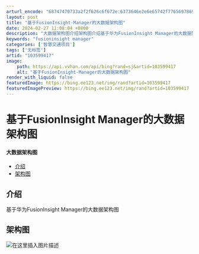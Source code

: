 ```yaml
---
arturl_encode: "68747470733a2f2f626c6f672e:6373646e2e6e65742f77656978696e5f34343333363732362f:61727469636c652f64657461696c732f313033353939343137"
layout: post
title: "基于FusionInsight-Manager的大数据架构图"
date: 2024-02-27 11:08:04 +0800
description: "大数据架构图介绍架构图介绍基于华为FusionInsight Manager的大数据架构图架构图_f"
keywords: "fusioninsight manager"
categories: ['智慧交通项目']
tags: ['无标签']
artid: "103599417"
image:
    path: https://api.vvhan.com/api/bing?rand=sj&artid=103599417
    alt: "基于FusionInsight-Manager的大数据架构图"
render_with_liquid: false
featuredImage: https://bing.ee123.net/img/rand?artid=103599417
featuredImagePreview: https://bing.ee123.net/img/rand?artid=103599417
---
```


# 基于FusionInsight Manager的大数据架构图

#### 大数据架构图

* [介绍](#_2)
* [架构图](#_7)

## 介绍

基于华为FusionInsight Manager的大数据架构图

## 架构图

![在这里插入图片描述](https://i-blog.csdnimg.cn/blog_migrate/1f712b173eab03e07315558769f40d77.png)
